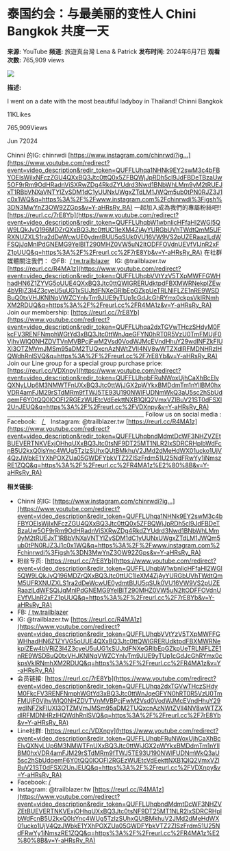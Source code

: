 # 泰国约会：与最美丽的变性人 Chini Bangkok 共度一天

**来源:** YouTube
**频道:** 旅遊真台灣 Lena & Patrick
**发布时间:** 2024年6月7日
**观看次数:** 765,909 views

[![](https://yt3.ggpht.com/fIC5G6_LU07CKZ_k-9u__KD2a_XAicEzSxQGmLWAmiLVyGGj5ygAoWSKjleoyWOpzRp28Evshy0=s48-c-k-c0x00ffffff-no-rj)](/@LenaPatrickTaiwan)

**描述:**

I went on a date with the most beautiful ladyboy in Thailand! Chinni Bangkok

11KLikes

765,909Views

Jun 72024

Chinni 的IG: chinrwdi [https://www.instagram.com/chinrwdi?ig...](https://www.youtube.com/redirect?event=video_description&redir_token=QUFFLUhqa1NHNk9EY2swM3c4bFBYOElsWjIxNFczZGU4QXxBQ3Jtc0ttQ0x5ZFBQWjJpRDh5cl9JdFBDeTBzaUw5OF9rRm9OdHRadnViSXRwZDg4RkdZYUdrd3Nwd1BNbWhLMm9yM2tRUEJxT1RBbVNXaVNTYlZvSDM1dC1yUUNxUWgxZTdLM1JWQm5ub0tPN0RJZ3J1c0x1WQ&q=https%3A%2F%2Fwww.instagram.com%2Fchinrwdi%3Figsh%3DN3MwYnZ3OW92ZGps&v=Y-aHRsRy_RA) 一起加入成為我們的專屬粉絲吧!! [https://reurl.cc/7rE8Yb](https://www.youtube.com/redirect?event=video_description&redir_token=QUFFLUhqbW1wbnlicHFfaHI2WGl5QW9LQkJvQ196MDZrQXxBQ3Jtc0ttUC1IeXM4ZjAyYURGbUVhTWdtQmM5UFRXNUZXLS1ra2dDeWcwUE0ydmtBUU5qSUk0VU16VW9VS2pUZERaazlLdWFSQjJqMnlPdGNEMG9YelBlT290MHZ0VW5uN2ItODFFOVdnUEVfVlJnR2xFZ1pUUQ&q=https%3A%2F%2Freurl.cc%2F7rE8Yb&v=Y-aHRsRy_RA) 在社群媒體關注我們： 😍FB:  [/ tw.trailblazer](https://www.youtube.com/redirect?event=video_description&redir_token=QUFFLUhqbmMxSW03VVJHeHpaT1gtcFFzSzNfZjdzQUN6d3xBQ3Jtc0trSm5Kak5PMjFDME5wdWxqNExWRlBRRFZqNmRseFRLTjBMUHRYY2VrV2lBOGI1WUI0cFB2dGtRRExwMjdKeFVyMjNtR3VNM01uTEJBc0U2RjlhRmM2N1l1VElRemtDLWZXOGNweEFvZWd5cG5ONElrQQ&q=https%3A%2F%2Fm.facebook.com%2FTW.trailblazer%2F&v=Y-aHRsRy_RA)   IG: @trailblazer.tw [https://reurl.cc/R4MA1z](https://www.youtube.com/redirect?event=video_description&redir_token=QUFFLUhqbVVtYzV5TXpMWFFGWHhadHN6Z1ZYVG5oUUE4QXxBQ3Jtc0ttQWlGRERUdktpdFBXMWRNekplZEw4bVRjZ3I4Z3cyeU5uUG1xSUJtdFNXeGRlbEpGZkpUeTRLNlFLZE1nRE9WSDBuQ0txVHJKNlNqVWZCYnlvTm9JUE9yTUp1cGdJcGhRYmx0ckpsVklRNmhXM2RDUQ&q=https%3A%2F%2Freurl.cc%2FR4MA1z&v=Y-aHRsRy_RA) Join our membership: [https://reurl.cc/7rE8Yb](https://www.youtube.com/redirect?event=video_description&redir_token=QUFFLUhqa2dxTGVwTHczSHdyM0FkcFV3RENFNmphWGtYd3xBQ3Jtc0ttWnJqeGFYN0hRT0R5VzU0TmFMUjF0VjhvWlQ0NHZDVTVnMVBPcjFwM2Vsd0VodWJMcEVndHhuY29wdlNFZkFlUXl3OTZMVmJMSm95aDM2TUQxcnAzNWtZVlI4NV8wWTZXdlRFMDNHRzlHQWdhRnlSVQ&q=https%3A%2F%2Freurl.cc%2F7rE8Yb&v=Y-aHRsRy_RA) Join our Line group for a special group purchase price: [https://reurl.cc/VDXnpy](https://www.youtube.com/redirect?event=video_description&redir_token=QUFFLUhqbFRuNWoxUjhCaXhBcElvQXNyLUp6M3NMWTFnUXxBQ3Jtc0ttWjJGX2pWYkxBMDdmTm1nYllBM0hxVDR4amFJM29rSTdMRm9fTWJ5TE93U190NWlFUDNmWkQ3aU5sc2hSbUdqemF6Y0tQQ0lOOFI2RGEzWUEtcVdEekttNXB1QlQ2VmxVZlBuV21ST0dFSXl2UnJEUQ&q=https%3A%2F%2Freurl.cc%2FVDXnpy&v=Y-aHRsRy_RA) \_\_\_\_\_\_\_\_\_\_\_\_\_\_\_\_\_\_\_\_\_\_\_\_\_\_\_\_\_\_\_\_\_\_\_\_\_\_\_\_\_\_\_\_\_\_\_\_\_\_ Follow us on social media : Facebook:   [/ ​](https://www.youtube.com/redirect?event=video_description&redir_token=QUFFLUhqbkRaYi1OYTRwaXNPaTBvUHd1RWRfV2VEUkRhQXxBQ3Jtc0ttb1FPcHV1djlkelZCbGlweVFLS1Q5eG5UekRNaUVVNnpPOVRpWENIeVRRZklSUXY0NHNPVVYySHhKUEh1ZzBQVW9OLUtOVmdNWmRabEd5aENhTjFDd0lkak8zc2xNLThkTHRwZC1sMFdQRm45QkpEVQ&q=https%3A%2F%2Fm.facebook.com%2FTW.trailblazer%2F%E2%80%8B&v=Y-aHRsRy_RA)   Instagram: @trailblazer.tw [https://reurl.cc/R4MA1z​](https://www.youtube.com/redirect?event=video_description&redir_token=QUFFLUhqbndMdmtDcWF3NHZVZEtBUEVERTNKVExjOHhqUXxBQ3Jtc0tsNF9DT25MT1NLR2lxSDRCRHplbWdFcnB5U2kxQ0lsYnc4WUg5TzlzSUhxQUtBMkhuV2JMd2dMeHdWX01ucko1UjV4QzJWbkE1YXhPOXZUa05GWDFYbkVTZ2ZlSzFrdm51U25NdFRwYy1iNmszRE1ZQQ&q=https%3A%2F%2Freurl.cc%2FR4MA1z%E2%80%8B&v=Y-aHRsRy_RA)

**相关链接:**

*   Chinni 的IG: [https://www.instagram.com/chinrwdi?ig...](https://www.youtube.com/redirect?event=video_description&redir_token=QUFFLUhqa1NHNk9EY2swM3c4bFBYOElsWjIxNFczZGU4QXxBQ3Jtc0ttQ0x5ZFBQWjJpRDh5cl9JdFBDeTBzaUw5OF9rRm9OdHRadnViSXRwZDg4RkdZYUdrd3Nwd1BNbWhLMm9yM2tRUEJxT1RBbVNXaVNTYlZvSDM1dC1yUUNxUWgxZTdLM1JWQm5ub0tPN0RJZ3J1c0x1WQ&q=https%3A%2F%2Fwww.instagram.com%2Fchinrwdi%3Figsh%3DN3MwYnZ3OW92ZGps&v=Y-aHRsRy_RA)
*   粉丝专页: [https://reurl.cc/7rE8Yb](https://www.youtube.com/redirect?event=video_description&redir_token=QUFFLUhqbW1wbnlicHFfaHI2WGl5QW9LQkJvQ196MDZrQXxBQ3Jtc0ttUC1IeXM4ZjAyYURGbUVhTWdtQmM5UFRXNUZXLS1ra2dDeWcwUE0ydmtBUU5qSUk0VU16VW9VS2pUZERaazlLdWFSQjJqMnlPdGNEMG9YelBlT290MHZ0VW5uN2ItODFFOVdnUEVfVlJnR2xFZ1pUUQ&q=https%3A%2F%2Freurl.cc%2F7rE8Yb&v=Y-aHRsRy_RA)
*   FB: [/ tw.trailblazer](https://www.youtube.com/redirect?event=video_description&redir_token=QUFFLUhqbmMxSW03VVJHeHpaT1gtcFFzSzNfZjdzQUN6d3xBQ3Jtc0trSm5Kak5PMjFDME5wdWxqNExWRlBRRFZqNmRseFRLTjBMUHRYY2VrV2lBOGI1WUI0cFB2dGtRRExwMjdKeFVyMjNtR3VNM01uTEJBc0U2RjlhRmM2N1l1VElRemtDLWZXOGNweEFvZWd5cG5ONElrQQ&q=https%3A%2F%2Fm.facebook.com%2FTW.trailblazer%2F&v=Y-aHRsRy_RA)
*   IG: @trailblazer.tw [https://reurl.cc/R4MA1z](https://www.youtube.com/redirect?event=video_description&redir_token=QUFFLUhqbVVtYzV5TXpMWFFGWHhadHN6Z1ZYVG5oUUE4QXxBQ3Jtc0ttQWlGRERUdktpdFBXMWRNekplZEw4bVRjZ3I4Z3cyeU5uUG1xSUJtdFNXeGRlbEpGZkpUeTRLNlFLZE1nRE9WSDBuQ0txVHJKNlNqVWZCYnlvTm9JUE9yTUp1cGdJcGhRYmx0ckpsVklRNmhXM2RDUQ&q=https%3A%2F%2Freurl.cc%2FR4MA1z&v=Y-aHRsRy_RA)
*   会员链接: [https://reurl.cc/7rE8Yb](https://www.youtube.com/redirect?event=video_description&redir_token=QUFFLUhqa2dxTGVwTHczSHdyM0FkcFV3RENFNmphWGtYd3xBQ3Jtc0ttWnJqeGFYN0hRT0R5VzU0TmFMUjF0VjhvWlQ0NHZDVTVnMVBPcjFwM2Vsd0VodWJMcEVndHhuY29wdlNFZkFlUXl3OTZMVmJMSm95aDM2TUQxcnAzNWtZVlI4NV8wWTZXdlRFMDNHRzlHQWdhRnlSVQ&q=https%3A%2F%2Freurl.cc%2F7rE8Yb&v=Y-aHRsRy_RA)
*   Line社群: [https://reurl.cc/VDXnpy](https://www.youtube.com/redirect?event=video_description&redir_token=QUFFLUhqbFRuNWoxUjhCaXhBcElvQXNyLUp6M3NMWTFnUXxBQ3Jtc0ttWjJGX2pWYkxBMDdmTm1nYllBM0hxVDR4amFJM29rSTdMRm9fTWJ5TE93U190NWlFUDNmWkQ3aU5sc2hSbUdqemF6Y0tQQ0lOOFI2RGEzWUEtcVdEekttNXB1QlQ2VmxVZlBuV21ST0dFSXl2UnJEUQ&q=https%3A%2F%2Freurl.cc%2FVDXnpy&v=Y-aHRsRy_RA)
*   Facebook: [/ ​](https://www.youtube.com/redirect?event=video_description&redir_token=QUFFLUhqbkRaYi1OYTRwaXNPaTBvUHd1RWRfV2VEUkRhQXxBQ3Jtc0ttb1FPcHV1djlkelZCbGlweVFLS1Q5eG5UekRNaUVVNnpPOVRpWENIeVRRZklSUXY0NHNPVVYySHhKUEh1ZzBQVW9OLUtOVmdNWmRabEd5aENhTjFDd0lkak8zc2xNLThkTHRwZC1sMFdQRm45QkpEVQ&q=https%3A%2F%2Fm.facebook.com%2FTW.trailblazer%2F%E2%80%8B&v=Y-aHRsRy_RA)
*   Instagram: @trailblazer.tw [https://reurl.cc/R4MA1z​](https://www.youtube.com/redirect?event=video_description&redir_token=QUFFLUhqbndMdmtDcWF3NHZVZEtBUEVERTNKVExjOHhqUXxBQ3Jtc0tsNF9DT25MT1NLR2lxSDRCRHplbWdFcnB5U2kxQ0lsYnc4WUg5TzlzSUhxQUtBMkhuV2JMd2dMeHdWX01ucko1UjV4QzJWbkE1YXhPOXZUa05GWDFYbkVTZ2ZlSzFrdm51U25NdFRwYy1iNmszRE1ZQQ&q=https%3A%2F%2Freurl.cc%2FR4MA1z%E2%80%8B&v=Y-aHRsRy_RA)
